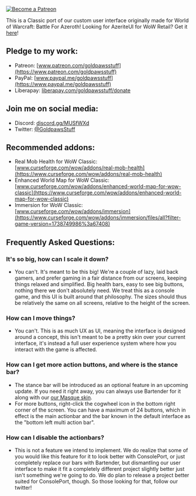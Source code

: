[ ![Become a Patreon](http://larsnorbergofficial.com/img/social-media-buttons-patreon-small.jpg) ](https://www.patreon.com/goldpawsstuff) 

This is a Classic port of our custom user interface originally made for World of Warcraft: Battle For Azeroth! 
Looking for AzeriteUI for WoW Retail? Get it [here](https://www.curseforge.com/wow/addons/azeriteui)!

## **Pledge to my work:**  
* Patreon: [www.patreon.com/goldpawsstuff](https://www.patreon.com/goldpawsstuff)  
* PayPal: [www.paypal.me/goldpawsstuff](https://www.paypal.me/goldpawsstuff)  
* Liberapay: [liberapay.com/goldpawsstuff/donate](https://liberapay.com/goldpawsstuff/donate)

## **Join me on social media:**  
* Discord: [discord.gg/MUSfWXd](https://discord.gg/MUSfWXd)  
* Twitter: [@GoldpawsStuff](https://twitter.com/goldpawsstuff)  

## **Recommended addons:**  
* Real Mob Health for WoW Classic: [www.curseforge.com/wow/addons/real-mob-health](https://www.curseforge.com/wow/addons/real-mob-health) 
* Enhanced World Map for WoW Classic: [www.curseforge.com/wow/addons/enhanced-world-map-for-wow-classic](https://www.curseforge.com/wow/addons/enhanced-world-map-for-wow-classic)
* Immersion for WoW Classic: [www.curseforge.com/wow/addons/immersion](https://www.curseforge.com/wow/addons/immersion/files/all?filter-game-version=1738749986%3a67408)

## **Frequently Asked Questions:**  
### **It's so big, how can I scale it down?**  
* You can't. It's meant to be this big! We're a couple of lazy, laid back gamers, and prefer gaming in a fair distance from our screens, keeping things relaxed and simplified. Big health bars, easy to see big buttons, nothing there we don't absolutely need. We treat this as a console game, and this UI is built around that philosophy. The sizes should thus be relatively the same on all screens, relative to the height of the screen. 

### **How can I move things?**  
* You can't. This is as much UX as UI, meaning the interface is designed around a concept, this isn't meant to be a pretty skin over your current interface, it's instead a full user experience system where how you interact with the game is affected. 

### **How can I get more action buttons, and where is the stance bar?**  
* The stance bar will be introduced as an optional feature in an upcoming update. If you need it right away, you can always use Bartender for it along with our [our Masque skin](https://www.curseforge.com/wow/addons/masque-azerite). 
* For more buttons, right-click the cogwheel icon in the bottom right corner of the screen. You can have a maximum of 24 buttons, which in effect is the main actionbar and the bar known in the default interface as the "bottom left multi action bar". 

### **How can I disable the actionbars?**
* This is not a feature we intend to implement. We do realize that some of you would like this feature for it to look better with ConsolePort, or just completely replace our bars with Bartender, but dismantling our user interface to make it fit a completely different project slightly better just isn't something we're going to do. We do plan to release a project better suited for ConsolePort, though. So those looking for that, follow our twitter!
